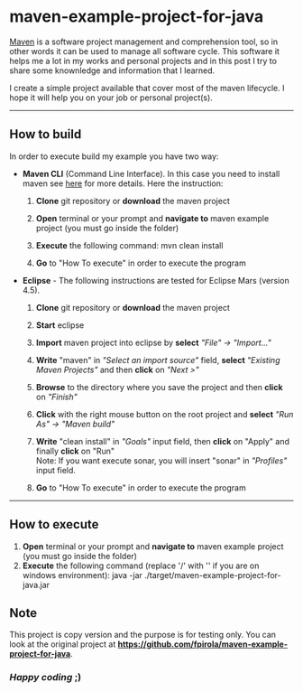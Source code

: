 # maven-example-project-for-java
<a href="https://maven.apache.org" target="_blank" title="Maven site">Maven</a> is a software project management and comprehension tool, so in other words it can be used to manage all software cycle.
This software it helps me a lot in my works and personal projects and in this post I try to share some knownledge and information that I learned.

I create a simple project available that cover most of the maven lifecycle.
I hope it will help you on your job or personal project(s).

***
## How to build
In order to execute build my example you have two way:

  + **Maven CLI** (Command Line Interface). In this case you need to install maven see <a href="https://maven.apache.org/install.html" target="_blank" title="Maven install">here</a> for more details.
  Here the instruction:
    1. **Clone** git repository or **download** the maven project

    2. **Open** terminal or your prompt and **navigate to** maven example project (you must go inside the folder)

    3. **Execute** the following command: mvn clean install

    4. **Go** to "How To execute" in order to execute the program

  + **Eclipse** - The following instructions are tested for Eclipse Mars (version 4.5).

    1. **Clone** git repository or **download** the maven project

    2. **Start** eclipse

    3. **Import** maven project into eclipse by **select** _"File" &#8594; "Import..."_<br>

    4. **Write** "maven" in _"Select an import source"_ field, **select** _"Existing Maven Projects"_ and then **click** on _"Next >"_<br>

    5. **Browse** to the directory where you save the project and then **click** on _"Finish"_<br>

    6. **Click** with the right mouse button on the root project and **select** _"Run As" &#8594; "Maven build"_<br>

    7. **Write** "clean install" in _"Goals"_ input field, then **click** on "Apply" and finally **click** on "Run"<br>
       Note: If you want execute sonar, you will insert "sonar" in _"Profiles"_ input field.

    8. **Go** to "How To execute" in order to execute the program

***
## How to execute
1. **Open** terminal or your prompt and **navigate to** maven example project (you must go inside the folder)
2. **Execute** the following command (replace '/' with '\' if you are on windows environment): java -jar ./target/maven-example-project-for-java.jar

## Note
This project is copy version and the purpose is for testing only. You can look at the original project at **https://github.com/fpirola/maven-example-project-for-java**.
### **_Happy coding_ ;)**
